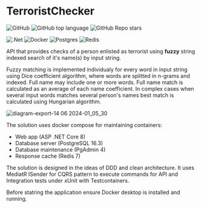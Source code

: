 # TerroristChecker

![GitHub](https://img.shields.io/github/license/TimurRybakov/TerroristChecker)
![GitHub top language](https://img.shields.io/github/languages/top/TimurRybakov/TerroristChecker)
![GitHub Repo stars](https://img.shields.io/github/stars/TimurRybakov/TerroristChecker)

![.Net](https://img.shields.io/badge/.NET-5C2D91?style=for-the-badge&logo=.net&logoColor=white)
![Docker](https://img.shields.io/badge/docker-%230db7ed.svg?style=for-the-badge&logo=docker&logoColor=white)
![Postgres](https://img.shields.io/badge/postgres-%23316192.svg?style=for-the-badge&logo=postgresql&logoColor=white)
![Redis](https://img.shields.io/badge/redis-%23DD0031.svg?style=for-the-badge&logo=redis&logoColor=white)

API that provides checks of a person enlisted as terrorist using **fuzzy** string indexed search of it's name(s) by input string.

Fuzzy matching is implemented individualy for every word in input string using Dice coefficient algorithm, where words are splitted in n-grams and indexed. Full name may include one or more words. Full name match is calculated as an average of each name coefficient. In complex cases when several input words matches several person's names best match is calculated using Hungarian algorithm.

![diagram-export-14 06 2024-01_05_30](https://github.com/TimurRybakov/TerroristChecker/assets/69992861/19c010a4-1e62-4327-a391-28605895a3ab)

The solution uses docker compose for maintaining containers:

- Web app (ASP .NET Core 8)
- Database server (PostgreSQL 16.3)
- Database maintenance (PgAdmin 4)
- Response cache (Redis 7)

The solution is designed in the ideas of DDD and clean architecture. It uses MediatR ISender for CQRS pattern to execute commands for API and Integration tests under xUnit with Testcontainers.

Before statring the application ensure Docker desktop is installed and running.
